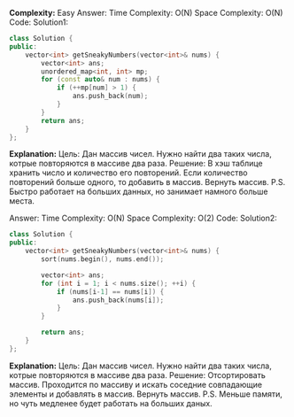 **Complexity:** Easy
Answer:
	Time Complexity: O(N)
	Space Complexity: O(N)
Code:
Solution1:
```cpp
class Solution {
public:
    vector<int> getSneakyNumbers(vector<int>& nums) {
        vector<int> ans;
        unordered_map<int, int> mp;
        for (const auto& num : nums) {
            if (++mp[num] > 1) {
                ans.push_back(num);
            }
        }
        return ans;
    }
};
```
**Explanation:**
	Цель: Дан массив чисел. Нужно найти два таких числа, котрые повторяются в массиве два раза.
	Решение: В хэш таблице хранить число и количество его повторений. Если количество повторений больше одного, то добавить в массив. Вернуть массив.
	P.S. Быстро работает на больших данных, но занимает намного больше места.

Answer:
	Time Complexity: O(N)
	Space Complexity: O(2)
Code:
Solution2:
```cpp
class Solution {
public:
    vector<int> getSneakyNumbers(vector<int>& nums) {
        sort(nums.begin(), nums.end());

        vector<int> ans;
        for (int i = 1; i < nums.size(); ++i) {
            if (nums[i-1] == nums[i]) {
                ans.push_back(nums[i]);
            }
        }

        return ans;
    }
};
```
**Explanation:**
	Цель: Дан массив чисел. Нужно найти два таких числа, котрые повторяются в массиве два раза.
	Решение: Отсортировать массив. Проходится по массиву и искать соседние совпадающие элементы и добавлять в массив. Вернуть массив.
	P.S. Меньше памяти, но чуть медленее будет работать на больших даных.